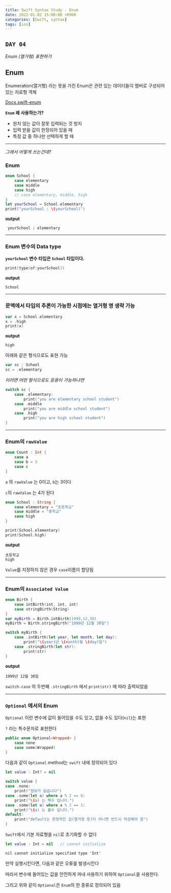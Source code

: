```yaml
---
title: Swift Syntax Study - Enum
date: 2022-01-02 15:00:00 +0900
categories: [Swift, syntax]
tags: [ios]
---
```


## `DAY 04`

*Enum (열거형) 표현하기*


## **Enum**

Enumeration(열거형) 라는 뜻을 가진 Enum은 관련 있는 데이터들이 멤버로 구성되어 있는 자료형 객체

[Docs.swift-enum](https://docs.swift.org/swift-book/LanguageGuide/Enumerations.html)


__`Enum` 왜 사용하는가?__

- 원치 않는 값이 잘못 입력되는 것 방지
- 입력 받을 값이 한정되어 있을 때
- 특정 값 중 하나만 선택하게 할 때


---

*그래서 어떻게 쓰는건데?*
### **Enum**

```swift
enum School {
    case elementary
    case middle
    case high
    // case elementary, middle, high
}
let yourSchool = School.elementary
print("yourSchool : \(yourSchool)")
```

 
 **output**
```
 yourSchool : elementary
 ```

---

### **Enum 변수의 Data type**

**`yourSchool` 변수 타입은 `School` 타입이다.**

```swift
print(type(of:yourSchool))
```
**output**
```
School
```

---

### **문맥에서 타입의 추론이 가능한 시점에는 열거형 명 생략 가능**


```swift
var x = School.elementary
x = .high
print(x)
```

**output**
```
high
```

아래와 같은 형식으로도 표현 가능

```swift
var sc : School
sc = .elementary
```

*이러면 어떤 형식으로도 응용이 가능하냐면*
```swift
switch sc {
    case .elementary:
        print("you are elementary school student")
    case .middle
        print("you are middle school student")
    case .high
        print("you are high school student")
}
```

---

### **Enum의 `rawValue`**

```swift
enum Count : Int {
    case a
    case b = 3
    case c
}
```
`a` 의 `rawValue` 는 0이고, `b`는 3이다

`c`의 `rawValue` 는 4가 된다

```swift
enum School : String {
    case elementary = "초등학교"
    case middle = "중학교"
    case high
}

print(School.elementary)
print(School.high)
```

**output**

```
초등학교
high
```
`Value`를 지정하지 않은 경우 `case`이름이 할당됨

---

### **Enum의 `Associated Value`**

```swift
enum Birth {
    case intBirth(int, int, int)
    case stringBirth(String)
}
var myBirth = Birth.intBirth(1999,12,30)
myBirth = Birth.stringBirth("1999년 12월 30일")

switch myBirth {
    case .intBirth(let year, let month, let day):
        print("\(year)년 \(month)월 \(day)일")
    case .stringBirth(let str):
        print(str)
}
```

**output**

```
1999년 12월 30일
```

`switch-case` 의 두번째 `.stringBirth` 에서 `print(str)` 에 따라 출력되었음

---

### **`Optional`** 에서의 Enum

`Optional` 이란 변수에 값이 들어있을 수도 있고, 없을 수도 있다(`nil`)는 표현

`?` 라는 특수문자로 표현한다

```swift
public enum Optional<Wrapped> {
    case none
    case some(Wrapped)
}
```

다음과 같이 `Optional` method는 `swift` 내에 정의되어 있다

```swift
let value : Int? = nil

switch value {
case .none:
    print("정보가 없습니다")
case .some(let a) where a % 2 == 0:
    print("\(a) 는 짝수 입니다.")
case .some(let a) where a % 2 == 1:
    print("\(a) 는 홀수 입니다.")
default:
    print("default는 한정적인 값(열거형 등)이 아니면 반드시 작성해야 함")
}
```

`Swift`에서 기본 자료형을 `nil`로 초기화할 수 없다

```swift
let value : Int = nil   // cannot initialize
```

```
nil cannot initialize specified type 'Int'
```

만약 실행시킨다면, 다음과 같은 오류를 발생시킨다

따라서 변수에 들어있는 값을 안전하게 꺼내 사용하기 위하여 `Optional`을 사용한다.

그리고 위와 같이 `Optional`은 `Enum`의 한 종류로 정의되어 있음
